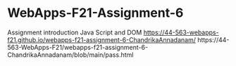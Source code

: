 # WebApps-F21-Assignment-6
Assignment introduction Java Script and DOM
https://44-563-webapps-f21.github.io/webapps-f21-assignment-6-ChandrikaAnnadanam/ 
https://44-563-WebApps-F21/webapps-f21-assignment-6-ChandrikaAnnadanam/blob/main/pass.html 
 